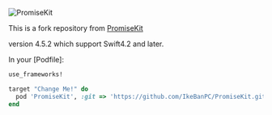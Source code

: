 ![PromiseKit](http://promisekit.org/public/img/logo-tight.png)

This is a fork repository from [PromiseKit](https://github.com/mxcl/PromiseKit)

version 4.5.2 which support Swift4.2 and later.


In your [Podfile]:

```ruby
use_frameworks!

target "Change Me!" do
  pod 'PromiseKit', :git => 'https://github.com/IkeBanPC/PromiseKit.git'
end
```
